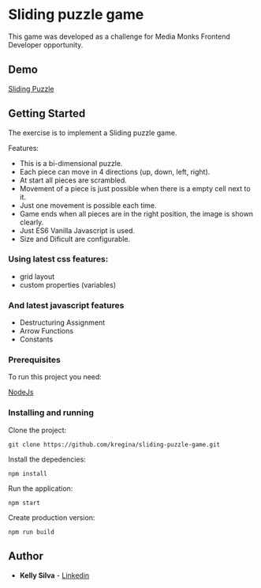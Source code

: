 # Sliding puzzle game
This game was developed as a challenge for Media Monks Frontend Developer opportunity.

## Demo

[Sliding Puzzle](http://slidingpuzzle.kellyregina.com.br)

## Getting Started

The exercise is to implement a Sliding puzzle game.

Features:

* This is a bi-dimensional puzzle.
* Each piece can move in 4 directions (up, down, left, right).
* At start all pieces are scrambled.
* Movement of a piece is just possible when there is a empty cell next to it.
* Just one movement is possible each time.
* Game ends when all pieces are in the right position, the image is shown clearly.
* Just ES6 Vanilla Javascript is used.
* Size and Dificult are configurable.

### Using latest css features:
- grid layout
- custom properties (variables)

### And latest javascript features
- Destructuring Assignment
- Arrow Functions
- Constants


### Prerequisites

To run this project you need:

[NodeJs](https://nodejs.org/en/download/)

### Installing and running

Clone the project:

```
git clone https://github.com/kregina/sliding-puzzle-game.git
```

Install the depedencies:

```
npm install
```

Run the application:

```
npm start
```

Create production version:

```
npm run build
```

## Author

* **Kelly Silva** - [Linkedin](https://www.linkedin.com/in/kregina/)